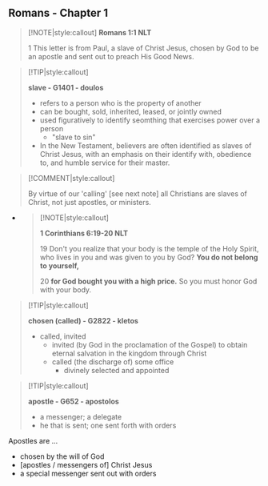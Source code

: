 ## Romans - Chapter 1

> [!NOTE|style:callout] 
> **Romans 1:1 NLT**  
>
> 1 This letter is from Paul, a slave of Christ Jesus, chosen by God to be an apostle and sent out to preach His Good News.
> 

> [!TIP|style:callout]  
>
> **slave - G1401 - doulos**  
> 
> * refers to a person who is the property of another  
> * can be bought, sold, inherited, leased, or jointly owned  
> * used figuratively to identify seomthing that exercises power over a person  
> 	* "slave to sin"  
> * In the New Testament, believers are often identified as slaves of Christ Jesus, with an emphasis on their identify with, obedience to, and humble service for their master.  
>

> [!COMMENT|style:callout]  
> 
> By virtue of our 'calling' [see next note] all Christians are slaves of Christ, not just apostles, or ministers.  
>

*   > [!NOTE|style:callout]  
    > 
    > **1 Corinthians 6:19-20 NLT**  
    > 
    > 19 Don't you realize that your body is the temple of the Holy Spirit, who lives in you and was given to you by God? **You do not belong to yourself,**  
    > 
    > 20 **for God bought you with a high price.** So you must honor God with your body.  
    >

> [!TIP|style:callout]  
>
> **chosen (called) - G2822 - kletos**  
>
> * called, invited  
> 	* invited (by God in the proclamation of the Gospel) to obtain eternal salvation in the kingdom through Christ  
> 	* called (the discharge of) some office  
>		* divinely selected and appointed  
>

> [!TIP|style:callout]  
>
> **apostle - G652 - apostolos** 
>
> * a messenger; a delegate  
> * he that is sent; one sent forth with orders
>

Apostles are ...  

* chosen by the will of God
* [apostles / messengers of] Christ Jesus
* a special messenger sent out with orders
